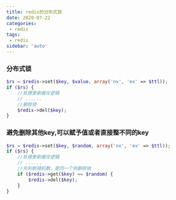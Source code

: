 ```yaml
---
title: redis的分布式锁
date: 2020-07-22
categories:
 - redis
tags:
 - redis
sidebar: 'auto'
---
```


### 分布式锁
```php
$rs = $redis->set($key, $value, array('nx', 'ex' => $ttl));
if ($rs) {
    //处理更新缓存逻辑
    // ......
    //删除锁
    $redis->del($key);
}
```
### 避免删除其他key,可以赋予值或者直接整不同的key
```php
$rs = $redis->set($key, $random, array('nx', 'ex' => $ttl));
if ($rs) {
    //处理更新缓存逻辑
    // ......
    //先判断随机数，是同一个则删除锁
    if ($redis->get($key) == $random) {
        $redis->del($key);
    }
}
```

